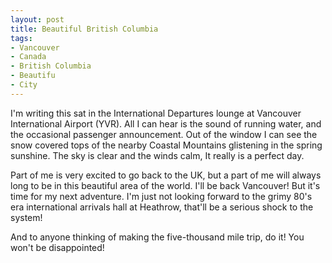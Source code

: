 ```yaml
---
layout: post
title: Beautiful British Columbia
tags:
- Vancouver
- Canada
- British Columbia
- Beautifu
- City
---
```

I'm writing this sat in the International Departures lounge at Vancouver
International Airport (YVR). All I can hear is the sound of running water, and
the occasional passenger announcement. Out of the window I can see the snow
covered tops of the nearby Coastal Mountains glistening in the spring
sunshine. The sky is clear and the winds calm, It really is a perfect day.

Part of me is very excited to go back to the UK, but a part of me will always
long to be in this beautiful area of the world. I'll be back Vancouver! But
it's time for my next adventure. I'm just not looking forward to the grimy
80's era international arrivals hall at Heathrow, that'll be a serious shock
to the system!

And to anyone thinking of making the five-thousand mile trip, do it! You won't
be disappointed!

